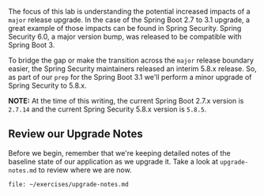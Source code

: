 The focus of this lab is understanding the potential increased impacts of a `major` release upgrade. In the case of the Spring Boot 2.7 to 3.1 upgrade, a great example of those impacts can be found in Spring Security. Spring Security 6.0, a major version bump, was released to be compatible with Spring Boot 3.

To bridge the gap or make the transition across the `major` release boundary easier, the Spring Security maintainers released an interim 5.8.x release. So, as part of our `prep` for the Spring Boot 3.1 we'll perform a minor upgrade of Spring Security to 5.8.x.

**NOTE:** At the time of this writing, the current Spring Boot 2.7.x version is `2.7.14` and the current Spring Security 5.8.x version is `5.8.5`.

## Review our Upgrade Notes

Before we begin, remember that we're keeping detailed notes of the baseline state of our application as we upgrade it. Take a look at `upgrade-notes.md` to review where we are now.

```editor:open-file
file: ~/exercises/upgrade-notes.md
```

